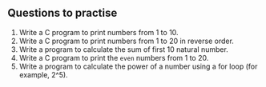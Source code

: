 ## Questions to practise 

1. Write a C program to print numbers from 1 to 10. 
2. Write a C program to print numbers from 1 to 20 in reverse order. 
3. Write a program to calculate the sum of first 10 natural number. 
4. Write a C program to print the `even` numbers from 1 to 20.
5. Write a program to calculate the power of a number using a for loop (for example, 2^5).
